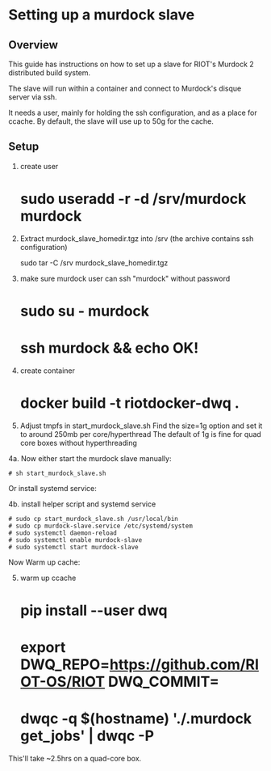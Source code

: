 # Setting up a murdock slave

## Overview

This guide has instructions on how to set up a slave for RIOT's Murdock 2
distributed build system.

The slave will run within a container and connect to Murdock's disque server
via ssh.

It needs a user, mainly for holding the ssh configuration, and as a place for
ccache.  By default, the slave will use up to 50g for the cache.

## Setup

1. create user

    # sudo useradd -r -d /srv/murdock murdock

2. Extract murdock_slave_homedir.tgz into /srv
   (the archive contains ssh configuration)

   sudo tar -C /srv murdock_slave_homedir.tgz

3. make sure murdock user can ssh "murdock" without password

    # sudo su - murdock
    # ssh murdock && echo OK!

4. create container

    # docker build -t riotdocker-dwq .

5. Adjust tmpfs in start_murdock_slave.sh
   Find the size=1g option and set it to around 250mb per core/hyperthread
   The default of 1g is fine for quad core boxes without hyperthreading

4a. Now either start the murdock slave manually:

    # sh start_murdock_slave.sh

Or install systemd service:

4b. install helper script and systemd service

    # sudo cp start_murdock_slave.sh /usr/local/bin
    # sudo cp murdock-slave.service /etc/systemd/system
    # sudo systemctl daemon-reload
    # sudo systemctl enable murdock-slave
    # sudo systemctl start murdock-slave

Now Warm up cache:

5. warm up ccache
    # pip install --user dwq
    # export DWQ_REPO=https://github.com/RIOT-OS/RIOT DWQ_COMMIT=<master HEAD commit>
    # dwqc -q $(hostname) './.murdock get_jobs' | dwqc -P

This'll take ~2.5hrs on a quad-core box.
